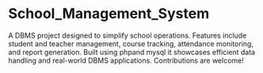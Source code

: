 # School_Management_System
  A DBMS project designed to simplify school operations. Features include student and teacher management, course tracking, attendance monitoring, and report generation. Built using phpand mysql it showcases efficient data handling and real-world DBMS applications. Contributions are welcome!

